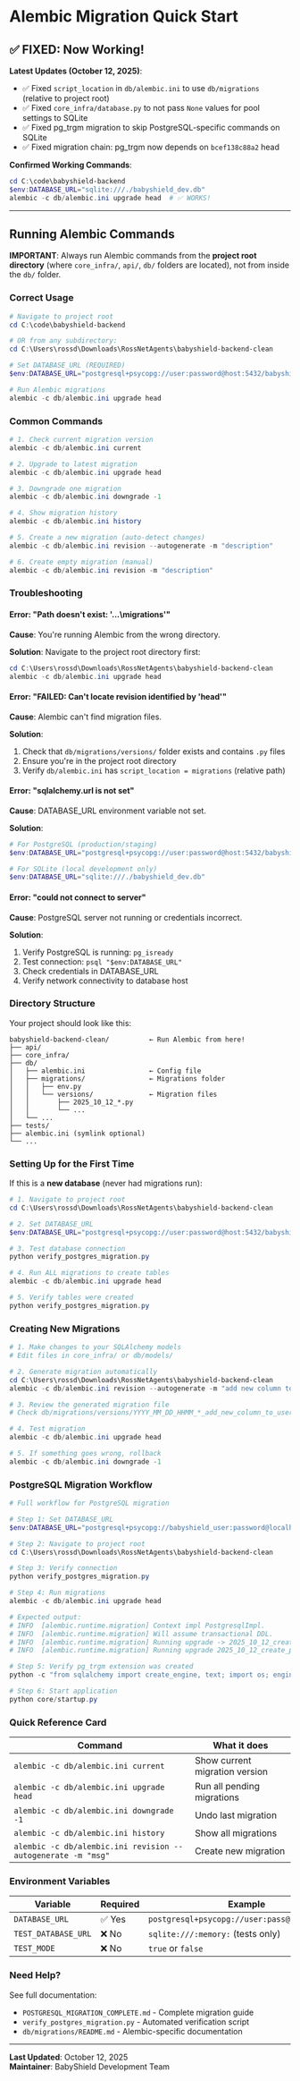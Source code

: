 # Alembic Migration Quick Start

## ✅ FIXED: Now Working!

**Latest Updates (October 12, 2025)**:
- ✅ Fixed `script_location` in `db/alembic.ini` to use `db/migrations` (relative to project root)
- ✅ Fixed `core_infra/database.py` to not pass `None` values for pool settings to SQLite
- ✅ Fixed pg_trgm migration to skip PostgreSQL-specific commands on SQLite
- ✅ Fixed migration chain: pg_trgm now depends on `bcef138c88a2` head

**Confirmed Working Commands**:
```powershell
cd C:\code\babyshield-backend
$env:DATABASE_URL="sqlite:///./babyshield_dev.db"
alembic -c db/alembic.ini upgrade head  # ✅ WORKS!
```

---

## Running Alembic Commands

**IMPORTANT**: Always run Alembic commands from the **project root directory** (where `core_infra/`, `api/`, `db/` folders are located), not from inside the `db/` folder.

### Correct Usage

```powershell
# Navigate to project root
cd C:\code\babyshield-backend

# OR from any subdirectory:
cd C:\Users\rossd\Downloads\RossNetAgents\babyshield-backend-clean

# Set DATABASE_URL (REQUIRED)
$env:DATABASE_URL="postgresql+psycopg://user:password@host:5432/babyshield"

# Run Alembic migrations
alembic -c db/alembic.ini upgrade head
```

### Common Commands

```powershell
# 1. Check current migration version
alembic -c db/alembic.ini current

# 2. Upgrade to latest migration
alembic -c db/alembic.ini upgrade head

# 3. Downgrade one migration
alembic -c db/alembic.ini downgrade -1

# 4. Show migration history
alembic -c db/alembic.ini history

# 5. Create a new migration (auto-detect changes)
alembic -c db/alembic.ini revision --autogenerate -m "description"

# 6. Create empty migration (manual)
alembic -c db/alembic.ini revision -m "description"
```

### Troubleshooting

#### Error: "Path doesn't exist: '...\migrations'"

**Cause**: You're running Alembic from the wrong directory.

**Solution**: Navigate to the project root directory first:
```powershell
cd C:\Users\rossd\Downloads\RossNetAgents\babyshield-backend-clean
alembic -c db/alembic.ini upgrade head
```

#### Error: "FAILED: Can't locate revision identified by 'head'"

**Cause**: Alembic can't find migration files.

**Solution**: 
1. Check that `db/migrations/versions/` folder exists and contains `.py` files
2. Ensure you're in the project root directory
3. Verify `db/alembic.ini` has `script_location = migrations` (relative path)

#### Error: "sqlalchemy.url is not set"

**Cause**: DATABASE_URL environment variable not set.

**Solution**:
```powershell
# For PostgreSQL (production/staging)
$env:DATABASE_URL="postgresql+psycopg://user:password@host:5432/babyshield"

# For SQLite (local development only)
$env:DATABASE_URL="sqlite:///./babyshield_dev.db"
```

#### Error: "could not connect to server"

**Cause**: PostgreSQL server not running or credentials incorrect.

**Solution**:
1. Verify PostgreSQL is running: `pg_isready`
2. Test connection: `psql "$env:DATABASE_URL"`
3. Check credentials in DATABASE_URL
4. Verify network connectivity to database host

### Directory Structure

Your project should look like this:
```
babyshield-backend-clean/          ← Run Alembic from here!
├── api/
├── core_infra/
├── db/
│   ├── alembic.ini                ← Config file
│   ├── migrations/                ← Migrations folder
│   │   ├── env.py
│   │   └── versions/              ← Migration files
│   │       ├── 2025_10_12_*.py
│   │       └── ...
│   └── ...
├── tests/
├── alembic.ini (symlink optional)
└── ...
```

### Setting Up for the First Time

If this is a **new database** (never had migrations run):

```powershell
# 1. Navigate to project root
cd C:\Users\rossd\Downloads\RossNetAgents\babyshield-backend-clean

# 2. Set DATABASE_URL
$env:DATABASE_URL="postgresql+psycopg://user:password@host:5432/babyshield"

# 3. Test database connection
python verify_postgres_migration.py

# 4. Run ALL migrations to create tables
alembic -c db/alembic.ini upgrade head

# 5. Verify tables were created
python verify_postgres_migration.py
```

### Creating New Migrations

```powershell
# 1. Make changes to your SQLAlchemy models
# Edit files in core_infra/ or db/models/

# 2. Generate migration automatically
cd C:\Users\rossd\Downloads\RossNetAgents\babyshield-backend-clean
alembic -c db/alembic.ini revision --autogenerate -m "add new column to users"

# 3. Review the generated migration file
# Check db/migrations/versions/YYYY_MM_DD_HHMM_*_add_new_column_to_users.py

# 4. Test migration
alembic -c db/alembic.ini upgrade head

# 5. If something goes wrong, rollback
alembic -c db/alembic.ini downgrade -1
```

### PostgreSQL Migration Workflow

```powershell
# Full workflow for PostgreSQL migration

# Step 1: Set DATABASE_URL
$env:DATABASE_URL="postgresql+psycopg://babyshield_user:password@localhost:5432/babyshield"

# Step 2: Navigate to project root
cd C:\Users\rossd\Downloads\RossNetAgents\babyshield-backend-clean

# Step 3: Verify connection
python verify_postgres_migration.py

# Step 4: Run migrations
alembic -c db/alembic.ini upgrade head

# Expected output:
# INFO  [alembic.runtime.migration] Context impl PostgresqlImpl.
# INFO  [alembic.runtime.migration] Will assume transactional DDL.
# INFO  [alembic.runtime.migration] Running upgrade -> 2025_10_12_create_pg_trgm_extension
# INFO  [alembic.runtime.migration] Running upgrade 2025_10_12_create_pg_trgm_extension -> head

# Step 5: Verify pg_trgm extension was created
python -c "from sqlalchemy import create_engine, text; import os; engine = create_engine(os.getenv('DATABASE_URL')); conn = engine.connect(); result = conn.execute(text('SELECT extname FROM pg_extension WHERE extname=\'pg_trgm\'')); print('pg_trgm installed:', bool(list(result)))"

# Step 6: Start application
python core/startup.py
```

### Quick Reference Card

| Command                                                      | What it does                   |
| ------------------------------------------------------------ | ------------------------------ |
| `alembic -c db/alembic.ini current`                          | Show current migration version |
| `alembic -c db/alembic.ini upgrade head`                     | Run all pending migrations     |
| `alembic -c db/alembic.ini downgrade -1`                     | Undo last migration            |
| `alembic -c db/alembic.ini history`                          | Show all migrations            |
| `alembic -c db/alembic.ini revision --autogenerate -m "msg"` | Create new migration           |

### Environment Variables

| Variable            | Required | Example                                       |
| ------------------- | -------- | --------------------------------------------- |
| `DATABASE_URL`      | ✅ Yes    | `postgresql+psycopg://user:pass@host:5432/db` |
| `TEST_DATABASE_URL` | ❌ No     | `sqlite:///:memory:` (tests only)             |
| `TEST_MODE`         | ❌ No     | `true` or `false`                             |

### Need Help?

See full documentation:
- `POSTGRESQL_MIGRATION_COMPLETE.md` - Complete migration guide
- `verify_postgres_migration.py` - Automated verification script
- `db/migrations/README.md` - Alembic-specific documentation

---

**Last Updated**: October 12, 2025  
**Maintainer**: BabyShield Development Team

